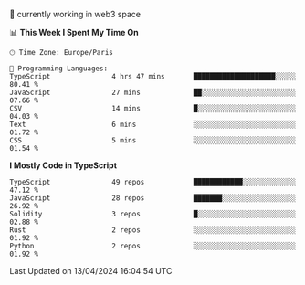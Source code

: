 🔭 currently working in web3 space

<!--START_SECTION:waka-->
📊 **This Week I Spent My Time On** 

```text
🕑︎ Time Zone: Europe/Paris

💬 Programming Languages: 
TypeScript               4 hrs 47 mins       ████████████████████░░░░░   80.41 % 
JavaScript               27 mins             ██░░░░░░░░░░░░░░░░░░░░░░░   07.66 % 
CSV                      14 mins             █░░░░░░░░░░░░░░░░░░░░░░░░   04.03 % 
Text                     6 mins              ░░░░░░░░░░░░░░░░░░░░░░░░░   01.72 % 
CSS                      5 mins              ░░░░░░░░░░░░░░░░░░░░░░░░░   01.54 % 
```

**I Mostly Code in TypeScript** 

```text
TypeScript               49 repos            ████████████░░░░░░░░░░░░░   47.12 % 
JavaScript               28 repos            ███████░░░░░░░░░░░░░░░░░░   26.92 % 
Solidity                 3 repos             █░░░░░░░░░░░░░░░░░░░░░░░░   02.88 % 
Rust                     2 repos             ░░░░░░░░░░░░░░░░░░░░░░░░░   01.92 % 
Python                   2 repos             ░░░░░░░░░░░░░░░░░░░░░░░░░   01.92 % 
```




 Last Updated on 13/04/2024 16:04:54 UTC
<!--END_SECTION:waka-->

